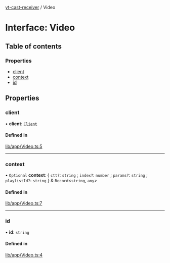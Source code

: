 [yt-cast-receiver](../README.md) / Video

# Interface: Video

## Table of contents

### Properties

- [client](Video.md#client)
- [context](Video.md#context)
- [id](Video.md#id)

## Properties

### client

• **client**: [`Client`](Client.md)

#### Defined in

[lib/app/Video.ts:5](https://github.com/patrickkfkan/yt-cast-receiver/blob/64eea67/src/lib/app/Video.ts#L5)

___

### context

• `Optional` **context**: { `ctt?`: `string` ; `index?`: `number` ; `params?`: `string` ; `playlistId?`: `string`  } & `Record`<`string`, `any`\>

#### Defined in

[lib/app/Video.ts:7](https://github.com/patrickkfkan/yt-cast-receiver/blob/64eea67/src/lib/app/Video.ts#L7)

___

### id

• **id**: `string`

#### Defined in

[lib/app/Video.ts:4](https://github.com/patrickkfkan/yt-cast-receiver/blob/64eea67/src/lib/app/Video.ts#L4)
